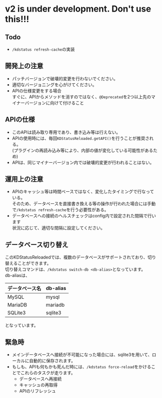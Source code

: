 # v2 is under development. Don't use this!!!

## Todo
- `/kdstatus refresh-cache`の実装

## 開発上の注意
- パッチバージョンで破壊的変更を行わないでください。
- 適切なバージョニングを心がけてください。
- APIの仕様変更をする場合\
すぐに、APIからメソッドを消すのではなく、`@Deprecated`を2つ以上先のマイナーバージョンに向けて付けること

## APIの仕様
- このAPIは読み取り専用であり、書き込み等は行えない。
- APIの使用時には、毎回`KDStatusReloaded.getAPI()`を行うことが推奨される。\
(プラグインの再読み込み等により、内部の値が変化している可能性があるため)
- APIは、同じマイナーバージョン内では破壊的変更が行われることはない。

## 運用上の注意
- APIのキャッシュ等は時間ベースではなく、変化したタイミングで行なっている。 \
そのため、データベースを直接書き換える等の操作が行われた場合には手動で`/kdstatus refresh-cache`を行う必要性がある。
- データベースへの接続のヘルスチェックはconfig内で設定された間隔で行います\
状況に応じて、適切な間隔に設定してください。

## データベース切り替え
このKDStatusReloadedでは、複数のデータベースがサポートされており、切り替えることができます。\
切り替えコマンドは、`/kdstatus switch-db <db-alias>`となっています。\
db-aliasは、

| データベース名 | db-alias |
|---------|----------|
| MySQL   | mysql    |
| MariaDB | mariadb  |
| SQLite3 | sqlite3  |
となっています。

## 緊急時
- メインデータベースへ接続が不可能になった場合には、sqlite3を用いて、ローカルに自動的に保存されます。
- もしも、APIも何もかも死んだ時には、`/kdstatus force-reload`をかけることでこれらのタスクが走ります。
  - データベースへ再接続
  - キャッシュの再取得
  - APIのリフレッシュ
